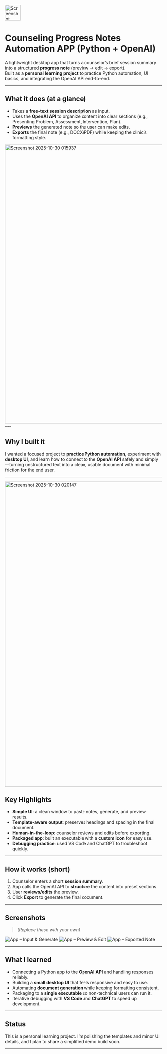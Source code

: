 <img width="50" height="50" alt="Screenshot 2025-10-30 020515" src="https://github.com/user-attachments/assets/5cb7a5ad-15cd-48e2-9d46-5f29e508694e" />

# Counseling Progress Notes Automation APP (Python + OpenAI) 



A lightweight desktop app that turns a counselor’s brief session summary into a structured **progress note** (preview → edit → export).  
Built as a **personal learning project** to practice Python automation, UI basics, and integrating the OpenAI API end-to-end.

---

## What it does (at a glance)
- Takes a **free-text session description** as input.
- Uses the **OpenAI API** to organize content into clear sections (e.g., Presenting Problem, Assessment, Intervention, Plan).
- **Previews** the generated note so the user can make edits.
- **Exports** the final note (e.g., DOCX/PDF) while keeping the clinic’s formatting style.

<img width="964" height="894" alt="Screenshot 2025-10-30 015937" src="https://github.com/user-attachments/assets/3abd6de4-aaad-4731-8bbd-853e9b44d4b6" />
---

## Why I built it
I wanted a focused project to **practice Python automation**, experiment with **desktop UI**, and learn how to connect to the **OpenAI API** safely and simply—turning unstructured text into a clean, usable document with minimal friction for the end user.

---
<img width="700" height="978" alt="Screenshot 2025-10-30 020147" src="https://github.com/user-attachments/assets/1f5ff5db-2f99-4593-9811-b206cf4e3b71" />

## Key Highlights
- **Simple UI**: a clean window to paste notes, generate, and preview results.
- **Template-aware output**: preserves headings and spacing in the final document.
- **Human-in-the-loop**: counselor reviews and edits before exporting.
- **Packaged app**: built an executable with a **custom icon** for easy use.
- **Debugging practice**: used VS Code and ChatGPT to troubleshoot quickly.

---

## How it works (short)
1. Counselor enters a short **session summary**.
2. App calls the OpenAI API to **structure** the content into preset sections.
3. User **reviews/edits** the preview.
4. Click **Export** to generate the final document.

---

## Screenshots
> _(Replace these with your own)_

![App – Input & Generate](screenshots/01_input_generate.png)
![App – Preview & Edit](screenshots/02_preview_edit.png)
![App – Exported Note](screenshots/03_exported_note.png)

---

## What I learned
- Connecting a Python app to the **OpenAI API** and handling responses reliably.
- Building a **small desktop UI** that feels responsive and easy to use.
- Automating **document generation** while keeping formatting consistent.
- Packaging to a **single executable** so non-technical users can run it.
- Iterative debugging with **VS Code** and **ChatGPT** to speed up development.

---

## Status
This is a personal learning project. I’m polishing the templates and minor UI details, and I plan to share a simplified demo build soon.

---
